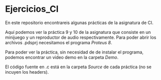 # Ejercicios_CI
En este repositorio encontrareis algunas prácticas de la asignatura de CI.

Aquí podemos ver la práctica 9 y 10 de la asignatura que consiste en un minijuego y un reproductor de audio respectivamente.
Para poder abrir los archivos .pdsprj necesitamos el programa *Proteus 8*.

Para poder ver la práctica, sin necesidad de de instalar el programa, podemos encontrar un video demo en la carpeta *Demo*.

El código fuente en .c está en la carpeta *Source* de cada práctica (no se incuyen los headers).
